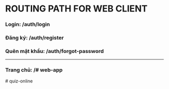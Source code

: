 # ROUTING PATH FOR WEB CLIENT
### **Login**: /auth/login
### **Đăng ký**: /auth/register
### **Quên mật khẩu**: /auth/forgot-password
---
### **Trang chủ**: /# web-app
#   q u i z - o n l i n e  
 